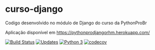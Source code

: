 # curso-django
Codigo desenvolvido no módulo de Django do curso da PythonProBr

Aplicação disponível em https://pythonprodjangorhm.herokuapp.com/

[![Build Status](https://travis-ci.com/RicardoHMoreno/libpythonpro2.svg?branch=main)](https://travis-ci.com/RicardoHMoreno/libpythonpro2)
[![Updates](https://pyup.io/repos/github/RicardoHMoreno/libpythonpro2/shield.svg)](https://pyup.io/repos/github/RicardoHMoreno/libpythonpro2/)
[![Python 3](https://pyup.io/repos/github/RicardoHMoreno/libpythonpro2/python-3-shield.svg)](https://pyup.io/repos/github/RicardoHMoreno/libpythonpro2/)
[![codecov](https://codecov.io/gh/RicardoHMoreno/libpythonpro2/branch/main/graph/badge.svg?token=TN06026B45)](https://codecov.io/gh/RicardoHMoreno/libpythonpro2)
